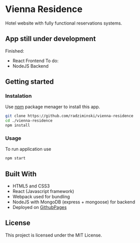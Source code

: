 # Vienna Residence
Hotel website with fully functional reservations systems.

## App still under development
Finished:
 - React Frontend
To do:
 - NodeJS Backend

## Getting started
### Instalation
Use [npm](https://www.npmjs.com/) package menager to install this app.
```bash
git clone https://github.com/radziminski/vienna-residence
cd ./vienna-residence
npm install
```
### Usage
To run application use 
```bash
npm start
```

## Built With
- HTML5 and CSS3
- React (Javascript framework)
- Webpack used for bundling
- NodeJS with MongoDB (express + mongoose) for backend
- Deployed on [GithubPages](https://radziminski.github.io/vienna-residence)

## License
This project is licensed under the MIT License.
